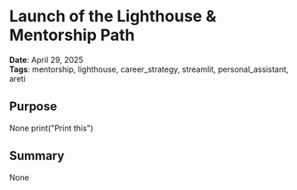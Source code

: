 # Launch of the Lighthouse & Mentorship Path

**Date**: April 29, 2025  
**Tags**: mentorship, lighthouse, career_strategy, streamlit, personal_assistant, areti

## Purpose

None
print("Print this")

## Summary

None
